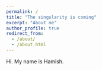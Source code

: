 ```yaml
---
permalink: /
title: "The singularity is coming"
excerpt: "About me"
author_profile: true
redirect_from: 
  - /about/
  - /about.html
---
```

Hi. My name is Hamish.

